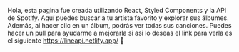 Hola, esta pagina fue creada utilizando React, Styled Components y la API de Spotify. Aquí puedes buscar a tu artista favorito y explorar sus álbumes. Además, al hacer clic en un álbum, podrás ver todas sus canciones. Puedes hacer un pull para ayudarme a mejorarla si asi lo deseas el link para verla es el siguiente https://lineapi.netlify.app/ 🎉
